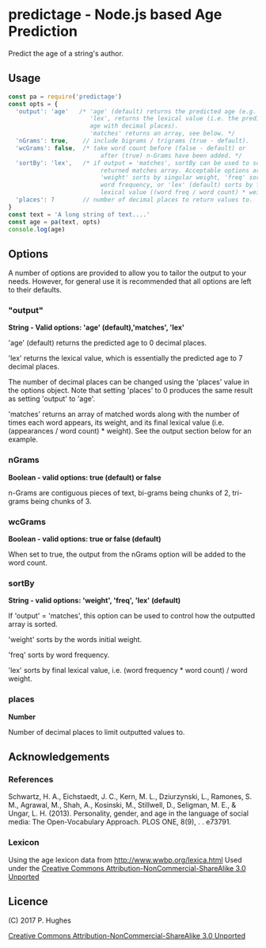 # predictage - Node.js based Age Prediction

Predict the age of a string's author.

## Usage
```Javascript
const pa = require('predictage')
const opts = {
  'output': 'age'   /* 'age' (default) returns the predicted age (e.g. 49).
                       'lex', returns the lexical value (i.e. the predicted
                       age with decimal places).
                       'matches' returns an array, see below. */
  'nGrams': true,    // include bigrams / trigrams (true - default).
  'wcGrams': false,  /* take word count before (false - default) or
                          after (true) n-Grams have been added. */
  'sortBy': 'lex',   /* if output = 'matches', sortBy can be used to sort the
                          returned matches array. Acceptable options are
                          'weight' sorts by singular weight, 'freq' sorts by
                          word frequency, or 'lex' (default) sorts by final
                          lexical value ((word freq / word count) * weight). */
  'places': 7        // number of decimal places to return values to.
}
const text = 'A long string of text....'
const age = pa(text, opts)
console.log(age)
```

## Options

A number of options are provided to allow you to tailor the output to your needs. However, for general use it is recommended that all options are left to their defaults.

### "output"

**String - Valid options: 'age' (default),'matches', 'lex'**

'age' (default) returns the predicted age to 0 decimal places.

'lex' returns the lexical value, which is essentially the predicted age to 7 decimal places.

The number of decimal places can be changed using the 'places' value in the options object. Note that setting 'places' to 0 produces the same result as setting 'output' to 'age'.

'matches' returns an array of matched words along with the number of times each word appears, its weight, and its final lexical value (i.e. (appearances / word count) * weight). See the output section below for an example.

### nGrams

**Boolean - valid options: true (default) or false**

n-Grams are contiguous pieces of text, bi-grams being chunks of 2, tri-grams being chunks of 3.

### wcGrams

**Boolean - valid options: true or false (default)**

When set to true, the output from the nGrams option will be added to the word count.

### sortBy

**String - valid options: 'weight', 'freq', 'lex' (default)**

If 'output' = 'matches', this option can be used to control how the outputted array is sorted.

'weight' sorts by the words initial weight.

'freq' sorts by word frequency.

'lex' sorts by final lexical value, i.e. (word frequency * word count) / word weight.

### places

**Number**

Number of decimal places to limit outputted values to.


## Acknowledgements

### References
Schwartz, H. A., Eichstaedt, J. C., Kern, M. L., Dziurzynski, L., Ramones, S. M., Agrawal, M., Shah, A., Kosinski, M., Stillwell, D., Seligman, M. E., & Ungar, L. H. (2013). Personality, gender, and age in the language of social media: The Open-Vocabulary Approach. PLOS ONE, 8(9), . . e73791.

### Lexicon
Using the age lexicon data from http://www.wwbp.org/lexica.html
Used under the [Creative Commons Attribution-NonCommercial-ShareAlike 3.0 Unported](http://creativecommons.org/licenses/by-nc-sa/3.0/)

## Licence
(C) 2017 P. Hughes

[Creative Commons Attribution-NonCommercial-ShareAlike 3.0 Unported](http://creativecommons.org/licenses/by-nc-sa/3.0/)
